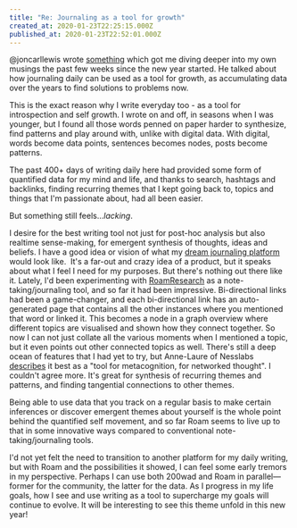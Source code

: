 ```yaml
---
title: "Re: Journaling as a tool for growth"
created_at: 2020-01-23T22:25:15.000Z
published_at: 2020-01-23T22:52:01.000Z
---
```

@joncarllewis wrote [something](https://cowriters.app/words/journaling-as-a-tool-for-growth-352315e28f7c849008) which got me diving deeper into my own musings the past few weeks since the new year started. He talked about how journaling daily can be used as a tool for growth, as accumulating data over the years to find solutions to problems now.

  

This is the exact reason why I write everyday too - as a tool for introspection and self growth. I wrote on and off, in seasons when I was younger, but I found all those words penned on paper harder to synthesize, find patterns and play around with, unlike with digital data. With digital, words become data points, sentences becomes nodes, posts become patterns. 

  

The past 400+ days of writing daily here had provided some form of quantified data for my mind and life, and thanks to search, hashtags and backlinks, finding recurring themes that I kept going back to, topics and things that I'm passionate about, had all been easier. 

  

But something still feels..._lacking_.

  

I desire for the best writing tool not just for post-hoc analysis but also realtime sense-making, for emergent synthesis of thoughts, ideas and beliefs. I have a good idea or vision of what my [dream journaling platform](https://cowriters.app/words/remixing-a-dream-writing-platform-334145e06012f6c10f) would look like.  It's a far-out and crazy idea of a product, but it speaks about what I feel I need for my purposes. But there's nothing out there like it. Lately, I'd been experimenting with [RoamResearch](https://roamresearch.com/) as a note-taking/journaling tool, and so far it had been impressive. Bi-directional links had been a game-changer, and each bi-directional link has an auto-generated page that contains all the other instances where you mentioned that word or linked it. This becomes a node in a graph overview where different topics are visualised and shown how they connect together. So now I can not just collate all the various moments when I mentioned a topic, but it even points out other connected topics as well. There's still a deep ocean of features that I had yet to try, but Anne-Laure of Nesslabs [describes](https://nesslabs.com/roam-research) it best as a "tool for metacognition, for networked thought". I couldn't agree more. It's great for synthesis of recurring themes and patterns, and finding tangential connections to other themes.

  

Being able to use data that you track on a regular basis to make certain inferences or discover emergent themes about yourself is the whole point behind the quantified self movement, and so far Roam seems to live up to that in some innovative ways compared to conventional note-taking/journaling tools. 

  

I'd not yet felt the need to transition to another platform for my daily writing, but with Roam and the possibilities it showed, I can feel some early tremors in my perspective. Perhaps I can use both 200wad and Roam in parallel—former for the community, the latter for the data. As I progress in my life goals, how I see and use writing as a tool to supercharge my goals will continue to evolve. It will be interesting to see this theme unfold in this new year!
